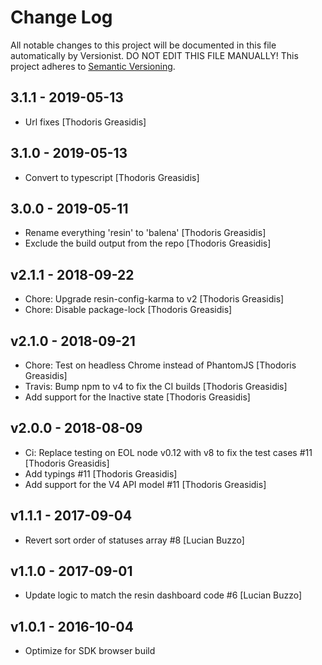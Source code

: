 # Change Log

All notable changes to this project will be documented in this file
automatically by Versionist. DO NOT EDIT THIS FILE MANUALLY!
This project adheres to [Semantic Versioning](http://semver.org/).

## 3.1.1 - 2019-05-13

* Url fixes [Thodoris Greasidis]

## 3.1.0 - 2019-05-13

* Convert to typescript [Thodoris Greasidis]

## 3.0.0 - 2019-05-11

* Rename everything 'resin' to 'balena' [Thodoris Greasidis]
* Exclude the build output from the repo [Thodoris Greasidis]

## v2.1.1 - 2018-09-22

* Chore: Upgrade resin-config-karma to v2 [Thodoris Greasidis]
* Chore: Disable package-lock [Thodoris Greasidis]

## v2.1.0 - 2018-09-21

* Chore: Test on headless Chrome instead of PhantomJS [Thodoris Greasidis]
* Travis: Bump npm to v4 to fix the CI builds [Thodoris Greasidis]
* Add support for the Inactive state [Thodoris Greasidis]

## v2.0.0 - 2018-08-09

* Ci: Replace testing on EOL node v0.12 with v8 to fix the test cases #11 [Thodoris Greasidis]
* Add typings #11 [Thodoris Greasidis]
* Add support for the V4 API model #11 [Thodoris Greasidis]

## v1.1.1 - 2017-09-04

* Revert sort order of statuses array #8 [Lucian Buzzo]

## v1.1.0 - 2017-09-01

* Update logic to match the resin dashboard code #6 [Lucian Buzzo]

## v1.0.1 - 2016-10-04

* Optimize for SDK browser build